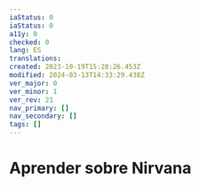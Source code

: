 ```yaml
---
iaStatus: 0
iaStatus: 0
a11y: 0
checked: 0
lang: ES
translations: 
created: 2023-10-19T15:28:26.453Z
modified: 2024-03-13T14:33:29.438Z
ver_major: 0
ver_minor: 1
ver_rev: 21
nav_primary: []
nav_secondary: []
tags: []
---
```

# Aprender sobre Nirvana
